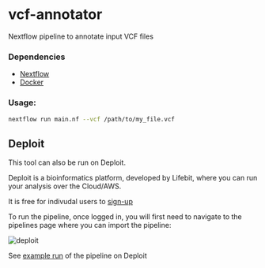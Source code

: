 # vcf-annotator

Nextflow pipeline to annotate input VCF files

### Dependencies 
- [Nextflow](https://www.nextflow.io/)
- [Docker](https://www.docker.com/)

### Usage:
```bash
nextflow run main.nf --vcf /path/to/my_file.vcf
```

## Deploit

This tool can also be run on Deploit.

Deploit is a bioinformatics platform, developed by Lifebit, where you can run your analysis over the Cloud/AWS.

It is free for indivudal users to [sign-up](https://deploit.lifebit.ai/register)

To run the pipeline, once logged in, you will first need to navigate to the pipelines page where you can import the pipeline:

![deploit](https://raw.githubusercontent.com/lifebit-ai/ecw-converter/master/images/deploit.png)

See [example run](https://deploit.lifebit.ai/public/jobs/5dade42f43cc9700e1826166) of the pipeline on Deploit
